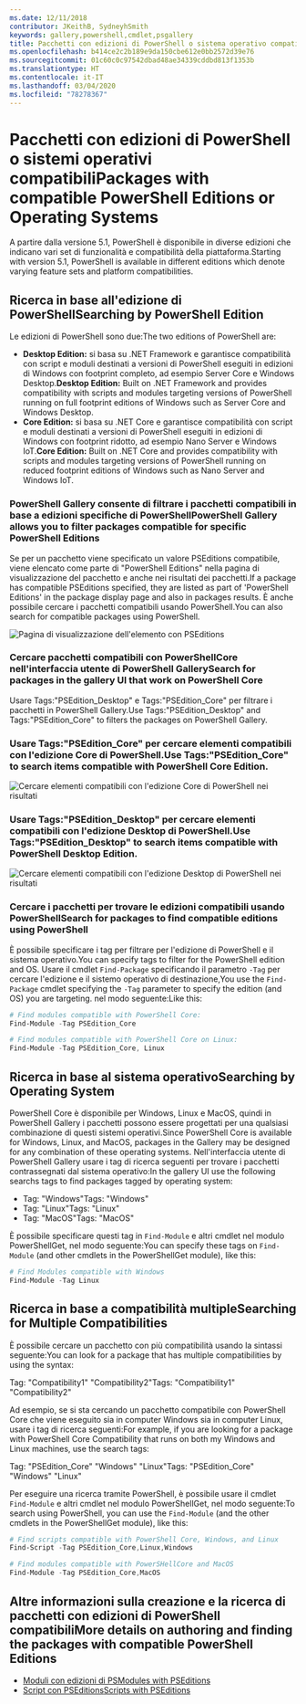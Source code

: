 ```yaml
---
ms.date: 12/11/2018
contributor: JKeithB, SydneyhSmith
keywords: gallery,powershell,cmdlet,psgallery
title: Pacchetti con edizioni di PowerShell o sistema operativo compatibili
ms.openlocfilehash: b414ce2c2b189e9da150cbe612e0bb2572d39e76
ms.sourcegitcommit: 01c60c0c97542dbad48ae34339cddbd813f1353b
ms.translationtype: HT
ms.contentlocale: it-IT
ms.lasthandoff: 03/04/2020
ms.locfileid: "78278367"
---
```

# <a name="packages-with-compatible-powershell-editions-or-operating-systems"></a><span data-ttu-id="c97d4-103">Pacchetti con edizioni di PowerShell o sistemi operativi compatibili</span><span class="sxs-lookup"><span data-stu-id="c97d4-103">Packages with compatible PowerShell Editions or Operating Systems</span></span>

<span data-ttu-id="c97d4-104">A partire dalla versione 5.1, PowerShell è disponibile in diverse edizioni che indicano vari set di funzionalità e compatibilità della piattaforma.</span><span class="sxs-lookup"><span data-stu-id="c97d4-104">Starting with version 5.1, PowerShell is available in different editions which denote varying feature sets and platform compatibilities.</span></span>

## <a name="searching-by-powershell-edition"></a><span data-ttu-id="c97d4-105">Ricerca in base all'edizione di PowerShell</span><span class="sxs-lookup"><span data-stu-id="c97d4-105">Searching by PowerShell Edition</span></span>

<span data-ttu-id="c97d4-106">Le edizioni di PowerShell sono due:</span><span class="sxs-lookup"><span data-stu-id="c97d4-106">The two editions of PowerShell are:</span></span>
- <span data-ttu-id="c97d4-107">**Desktop Edition:** si basa su .NET Framework e garantisce compatibilità con script e moduli destinati a versioni di PowerShell eseguiti in edizioni di Windows con footprint completo, ad esempio Server Core e Windows Desktop.</span><span class="sxs-lookup"><span data-stu-id="c97d4-107">**Desktop Edition:** Built on .NET Framework and provides compatibility with scripts and modules targeting versions of PowerShell running on full footprint editions of Windows such as Server Core and Windows Desktop.</span></span>
- <span data-ttu-id="c97d4-108">**Core Edition:** si basa su .NET Core e garantisce compatibilità con script e moduli destinati a versioni di PowerShell eseguiti in edizioni di Windows con footprint ridotto, ad esempio Nano Server e Windows IoT.</span><span class="sxs-lookup"><span data-stu-id="c97d4-108">**Core Edition:** Built on .NET Core and provides compatibility with scripts and modules targeting versions of PowerShell running on reduced footprint editions of Windows such as Nano Server and Windows IoT.</span></span>

### <a name="powershell-gallery-allows-you-to-filter-packages-compatible-for-specific-powershell-editions"></a><span data-ttu-id="c97d4-109">PowerShell Gallery consente di filtrare i pacchetti compatibili in base a edizioni specifiche di PowerShell</span><span class="sxs-lookup"><span data-stu-id="c97d4-109">PowerShell Gallery allows you to filter packages compatible for specific PowerShell Editions</span></span>

<span data-ttu-id="c97d4-110">Se per un pacchetto viene specificato un valore PSEditions compatibile, viene elencato come parte di "PowerShell Editions" nella pagina di visualizzazione del pacchetto e anche nei risultati dei pacchetti.</span><span class="sxs-lookup"><span data-stu-id="c97d4-110">If a package has compatible PSEditions specified, they are listed as part of 'PowerShell Editions' in the package display page and also in packages results.</span></span>
<span data-ttu-id="c97d4-111">È anche possibile cercare i pacchetti compatibili usando PowerShell.</span><span class="sxs-lookup"><span data-stu-id="c97d4-111">You can also search for compatible packages using PowerShell.</span></span>

![Pagina di visualizzazione dell'elemento con PSEditions](media/searching-by-compatibility/packagedisplaypagewithpseditions.PNG)

### <a name="search-for-packages-in-the-gallery-ui-that-work-on-powershell-core"></a><span data-ttu-id="c97d4-113">Cercare pacchetti compatibili con PowerShellCore nell'interfaccia utente di PowerShell Gallery</span><span class="sxs-lookup"><span data-stu-id="c97d4-113">Search for packages in the gallery UI that work on PowerShell Core</span></span>

<span data-ttu-id="c97d4-114">Usare Tags:"PSEdition_Desktop" e Tags:"PSEdition_Core" per filtrare i pacchetti in PowerShell Gallery.</span><span class="sxs-lookup"><span data-stu-id="c97d4-114">Use Tags:"PSEdition_Desktop" and Tags:"PSEdition_Core" to filters the packages on PowerShell Gallery.</span></span>

### <a name="use-tagspsedition_core-to-search-items-compatible-with-powershell-core-edition"></a><span data-ttu-id="c97d4-115">Usare Tags:"PSEdition_Core" per cercare elementi compatibili con l'edizione Core di PowerShell.</span><span class="sxs-lookup"><span data-stu-id="c97d4-115">Use Tags:"PSEdition_Core" to search items compatible with PowerShell Core Edition.</span></span>

![Cercare elementi compatibili con l'edizione Core di PowerShell nei risultati](media/searching-by-compatibility/searchresultswithpseditions.PNG)

### <a name="use-tagspsedition_desktop-to-search-items-compatible-with-powershell-desktop-edition"></a><span data-ttu-id="c97d4-117">Usare Tags:"PSEdition_Desktop" per cercare elementi compatibili con l'edizione Desktop di PowerShell.</span><span class="sxs-lookup"><span data-stu-id="c97d4-117">Use Tags:"PSEdition_Desktop" to search items compatible with PowerShell Desktop Edition.</span></span>

![Cercare elementi compatibili con l'edizione Desktop di PowerShell nei risultati](media/searching-by-compatibility/searchresultswithpseditionsdesktop.PNG)

### <a name="search-for-packages-to-find-compatible-editions-using-powershell"></a><span data-ttu-id="c97d4-119">Cercare i pacchetti per trovare le edizioni compatibili usando PowerShell</span><span class="sxs-lookup"><span data-stu-id="c97d4-119">Search for packages to find compatible editions using PowerShell</span></span>
<span data-ttu-id="c97d4-120">È possibile specificare i tag per filtrare per l'edizione di PowerShell e il sistema operativo.</span><span class="sxs-lookup"><span data-stu-id="c97d4-120">You can specify tags to filter for the PowerShell edition and OS.</span></span>
<span data-ttu-id="c97d4-121">Usare il cmdlet `Find-Package` specificando il parametro `-Tag` per cercare l'edizione e il sistemo operativo di destinazione,</span><span class="sxs-lookup"><span data-stu-id="c97d4-121">You use the `Find-Package` cmdlet specifying the `-Tag` parameter to specify the edition (and OS) you are targeting.</span></span>
<span data-ttu-id="c97d4-122">nel modo seguente:</span><span class="sxs-lookup"><span data-stu-id="c97d4-122">Like this:</span></span>

```powershell
# Find modules compatible with PowerShell Core:
Find-Module -Tag PSEdition_Core

# Find modules compatible with PowerShell Core on Linux:
Find-Module -Tag PSEdition_Core, Linux
```

## <a name="searching-by-operating-system"></a><span data-ttu-id="c97d4-123">Ricerca in base al sistema operativo</span><span class="sxs-lookup"><span data-stu-id="c97d4-123">Searching by Operating System</span></span>

<span data-ttu-id="c97d4-124">PowerShell Core è disponibile per Windows, Linux e MacOS, quindi in PowerShell Gallery i pacchetti possono essere progettati per una qualsiasi combinazione di questi sistemi operativi.</span><span class="sxs-lookup"><span data-stu-id="c97d4-124">Since PowerShell Core is available for Windows, Linux, and MacOS, packages in the Gallery may be designed for any combination of these operating systems.</span></span> <span data-ttu-id="c97d4-125">Nell'interfaccia utente di PowerShell Gallery usare i tag di ricerca seguenti per trovare i pacchetti contrassegnati dal sistema operativo:</span><span class="sxs-lookup"><span data-stu-id="c97d4-125">In the gallery UI use the following searchs tags to find packages tagged by operating system:</span></span>

- <span data-ttu-id="c97d4-126">Tag: "Windows"</span><span class="sxs-lookup"><span data-stu-id="c97d4-126">Tags: "Windows"</span></span>
- <span data-ttu-id="c97d4-127">Tag: "Linux"</span><span class="sxs-lookup"><span data-stu-id="c97d4-127">Tags: "Linux"</span></span>
- <span data-ttu-id="c97d4-128">Tag: "MacOS"</span><span class="sxs-lookup"><span data-stu-id="c97d4-128">Tags: "MacOS"</span></span>

<span data-ttu-id="c97d4-129">È possibile specificare questi tag in `Find-Module` e altri cmdlet nel modulo PowerShellGet, nel modo seguente:</span><span class="sxs-lookup"><span data-stu-id="c97d4-129">You can specify these tags on `Find-Module` (and other cmdlets in the PowerShellGet module), like this:</span></span>

```powershell
# Find Modules compatible with Windows
Find-Module -Tag Linux
```

## <a name="searching-for-multiple-compatibilities"></a><span data-ttu-id="c97d4-130">Ricerca in base a compatibilità multiple</span><span class="sxs-lookup"><span data-stu-id="c97d4-130">Searching for Multiple Compatibilities</span></span>

<span data-ttu-id="c97d4-131">È possibile cercare un pacchetto con più compatibilità usando la sintassi seguente:</span><span class="sxs-lookup"><span data-stu-id="c97d4-131">You can look for a package that has multiple compatibilities by using the syntax:</span></span>

<span data-ttu-id="c97d4-132">Tag: "Compatibility1" "Compatibility2"</span><span class="sxs-lookup"><span data-stu-id="c97d4-132">Tags: "Compatibility1" "Compatibility2"</span></span>

<span data-ttu-id="c97d4-133">Ad esempio, se si sta cercando un pacchetto compatibile con PowerShell Core che viene eseguito sia in computer Windows sia in computer Linux, usare i tag di ricerca seguenti:</span><span class="sxs-lookup"><span data-stu-id="c97d4-133">For example, if you are looking for a package with PowerShell Core Compatibility that runs on both my Windows and Linux machines, use the search tags:</span></span>

<span data-ttu-id="c97d4-134">Tag: "PSEdition_Core" "Windows" "Linux"</span><span class="sxs-lookup"><span data-stu-id="c97d4-134">Tags: "PSEdition_Core" "Windows" "Linux"</span></span>

<span data-ttu-id="c97d4-135">Per eseguire una ricerca tramite PowerShell, è possibile usare il cmdlet `Find-Module` e altri cmdlet nel modulo PowerShellGet, nel modo seguente:</span><span class="sxs-lookup"><span data-stu-id="c97d4-135">To search using PowerShell, you can use the `Find-Module` (and the other cmdlets in the PowerShellGet module), like this:</span></span>

```powershell
# Find scripts compatible with PowerShell Core, Windows, and Linux
Find-Script -Tag PSEdition_Core,Linux,Windows

# Find modules compatible with PowerSHellCore and MacOS
Find-Module -Tag PSEdition_Core,MacOS
```

## <a name="more-details-on-authoring-and-finding-the-packages-with-compatible-powershell-editions"></a><span data-ttu-id="c97d4-136">Altre informazioni sulla creazione e la ricerca di pacchetti con edizioni di PowerShell compatibili</span><span class="sxs-lookup"><span data-stu-id="c97d4-136">More details on authoring and finding the packages with compatible PowerShell Editions</span></span>

- [<span data-ttu-id="c97d4-137">Moduli con edizioni di PS</span><span class="sxs-lookup"><span data-stu-id="c97d4-137">Modules with PSEditions</span></span>](../../concepts/module-psedition-support.md)
- [<span data-ttu-id="c97d4-138">Script con PSEditions</span><span class="sxs-lookup"><span data-stu-id="c97d4-138">Scripts with PSEditions</span></span>](../../concepts/script-psedition-support.md)
